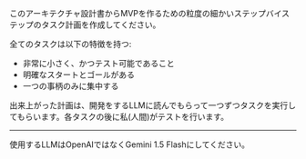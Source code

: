 このアーキテクチャ設計書からMVPを作るための粒度の細かいステップバイステップのタスク計画を作成してください。

全てのタスクは以下の特徴を持つ:
- 非常に小さく、かつテスト可能であること
- 明確なスタートとゴールがある
- 一つの事柄のみに集中する

出来上がった計画は、開発をするLLMに読んでもらって一つずつタスクを実行してもらいます。各タスクの後に私(人間)がテストを行います。

---

使用するLLMはOpenAIではなくGemini 1.5 Flashにしてください。
